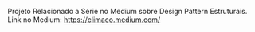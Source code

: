 Projeto Relacionado a Série no Medium sobre Design Pattern Estruturais.
Link no Medium: https://climaco.medium.com/
